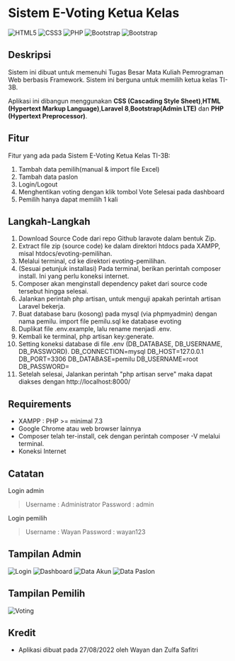 # Sistem E-Voting Ketua Kelas

<img alt="HTML5" src="https://img.shields.io/badge/html5%20-%23E34F26.svg?&style=for-the-badge&logo=html5&logoColor=white"/> 
<img alt="CSS3" src="https://img.shields.io/badge/css3%20-%231572B6.svg?&style=for-the-badge&logo=css3&logoColor=white"/>
<img alt="PHP" src="https://img.shields.io/badge/php-%23777BB4.svg?&style=for-the-badge&logo=php&logoColor=white"/>
<img alt="Bootstrap" src="https://img.shields.io/badge/Bootstrap-563D7C?style=for-the-badge&logo=bootstrap&logoColor=white"/>
<img alt="Bootstrap" src="https://img.shields.io/badge/Laravel-FF2D20?style=for-the-badge&logo=laravel&logoColor=white"/>

## Deskripsi

Sistem ini dibuat untuk memenuhi Tugas Besar Mata Kuliah Pemrograman Web berbasis Framework. Sistem ini berguna untuk memilih ketua kelas TI-3B.

Aplikasi ini dibangun menggunakan **CSS (Cascading Style Sheet)**,**HTML (Hypertext Markup Language)**,**Laravel 8**,**Bootstrap(Admin LTE)** dan **PHP (Hypertext Preprocessor)**.

## Fitur

Fitur yang ada pada Sistem E-Voting Ketua Kelas TI-3B:

1. Tambah data pemilih(manual & import file Excel)
2. Tambah data paslon
3. Login/Logout
4. Menghentikan voting dengan klik tombol Vote Selesai pada dashboard
5. Pemilih hanya dapat memilih 1 kali

## Langkah-Langkah

1. Download Source Code dari repo Github laravote dalam bentuk Zip.
2. Extract file zip (source code) ke dalam direktori htdocs pada XAMPP, misal htdocs/evoting-pemilihan.
3. Melalui terminal, cd ke direktori evoting-pemilihan.
4. (Sesuai petunjuk installasi) Pada terminal, berikan perintah composer install. Ini yang perlu koneksi internet.
5. Composer akan menginstall dependency paket dari source code tersebut hingga selesai.
6. Jalankan perintah php artisan, untuk menguji apakah perintah artisan Laravel bekerja.
7. Buat database baru (kosong) pada mysql (via phpmyadmin) dengan nama pemilu. import file pemilu.sql ke database evoting
8. Duplikat file .env.example, lalu rename menjadi .env.
9. Kembali ke terminal, php artisan key:generate.
10. Setting koneksi database di file .env (DB_DATABASE, DB_USERNAME, DB_PASSWORD).
    DB_CONNECTION=mysql
    DB_HOST=127.0.0.1
    DB_PORT=3306
    DB_DATABASE=pemilu
    DB_USERNAME=root
    DB_PASSWORD=
11. Setelah selesai, Jalankan perintah "php artisan serve" maka dapat diakses dengan http://localhost:8000/

## Requirements

-   XAMPP : PHP >= minimal 7.3
-   Google Chrome atau web browser lainnya
-   Composer telah ter-install, cek dengan perintah composer -V melalui terminal.
-   Koneksi Internet

## Catatan

Login admin

> Username : Administrator
> Password : admin

Login pemilih

> Username : Wayan
> Password : wayan123

## Tampilan Admin
![Login](https://user-images.githubusercontent.com/113874200/211324522-7e08a59b-cc39-4b96-956e-8a51a8b4e5cb.png)
![Dashboard](https://user-images.githubusercontent.com/113874200/211324578-ecb66f88-b6ea-4def-83f1-34854c9f0274.png)
![Data Akun](https://user-images.githubusercontent.com/113874200/211324603-ed372203-b472-484e-87ff-2fe52c69ce9b.png)
![Data Paslon](https://user-images.githubusercontent.com/113874200/211324625-1169c51f-9440-4188-8a41-6c90e4d258ad.png)

## Tampilan Pemilih
![Voting](https://user-images.githubusercontent.com/113874200/211324685-b26e06de-d9f5-4d02-aa82-02de856b2a2e.png)


## Kredit

-   Aplikasi dibuat pada 27/08/2022 oleh Wayan dan Zulfa Safitri
